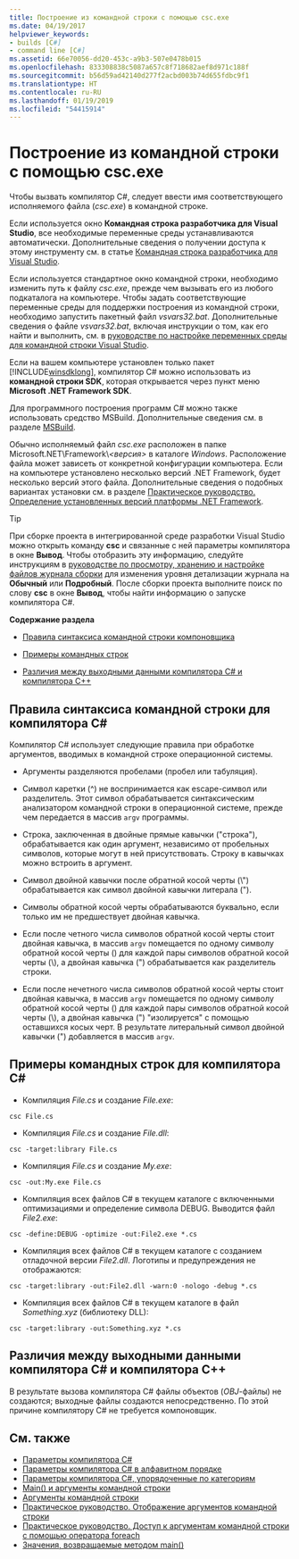```yaml
---
title: Построение из командной строки с помощью csc.exe
ms.date: 04/19/2017
helpviewer_keywords:
- builds [C#]
- command line [C#]
ms.assetid: 66e70056-dd20-453c-a9b3-507e0478b015
ms.openlocfilehash: 833308838c5087a657c8f718682aef8d971c188f
ms.sourcegitcommit: b56d59ad42140d277f2acbd003b74d655fdbc9f1
ms.translationtype: HT
ms.contentlocale: ru-RU
ms.lasthandoff: 01/19/2019
ms.locfileid: "54415914"
---
```

# <a name="command-line-build-with-cscexe"></a>Построение из командной строки с помощью csc.exe
Чтобы вызвать компилятор C#, следует ввести имя соответствующего исполняемого файла (*csc.exe*) в командной строке.

Если используется окно **Командная строка разработчика для Visual Studio**, все необходимые переменные среды устанавливаются автоматически. Дополнительные сведения о получении доступа к этому инструменту см. в статье [Командная строка разработчика для Visual Studio](../../../framework/tools/developer-command-prompt-for-vs.md). 

Если используется стандартное окно командной строки, необходимо изменить путь к файлу *csc.exe*, прежде чем вызывать его из любого подкаталога на компьютере. Чтобы задать соответствующие переменные среды для поддержки построения из командной строки, необходимо запустить пакетный файл *vsvars32.bat*. Дополнительные сведения о файле *vsvars32.bat*, включая инструкции о том, как его найти и выполнить, см. в [руководстве по настройке переменных среды для командной строки Visual Studio](../../../csharp/language-reference/compiler-options/how-to-set-environment-variables-for-the-visual-studio-command-line.md).

Если на вашем компьютере установлен только пакет [!INCLUDE[winsdklong](~/includes/winsdklong-md.md)], компилятор C# можно использовать из **командной строки SDK**, которая открывается через пункт меню **Microsoft .NET Framework SDK**.

Для программного построения программ C# можно также использовать средство MSBuild. Дополнительные сведения см. в разделе [MSBuild](/visualstudio/msbuild/msbuild).

Обычно исполняемый файл *csc.exe* расположен в папке Microsoft.NET\Framework\\*\<версия>* в каталоге *Windows*. Расположение файла может зависеть от конкретной конфигурации компьютера. Если на компьютере установлено несколько версий .NET Framework, будет несколько версий этого файла. Дополнительные сведения о подобных вариантах установки см. в разделе [Практическое руководство. Определение установленных версий платформы .NET Framework](../../../framework/migration-guide/how-to-determine-which-versions-are-installed.md).

> [!TIP]
>  При сборке проекта в интегрированной среде разработки Visual Studio можно открыть команду **csc** и связанные с ней параметры компилятора в окне **Вывод**. Чтобы отобразить эту информацию, следуйте инструкциям в [руководстве по просмотру, хранению и настройке файлов журнала сборки](/visualstudio/ide/how-to-view-save-and-configure-build-log-files#to-change-the-amount-of-information-included-in-the-build-log) для изменения уровня детализации журнала на **Обычный** или **Подробный**. После сборки проекта выполните поиск по слову **csc** в окне **Вывод**, чтобы найти информацию о запуске компилятора C#.

 **Содержание раздела**

- [Правила синтаксиса командной строки компоновщика](#rules-for-command-line-syntax-for-the-c-compiler)

- [Примеры командных строк](#sample-command-lines-for-the-c-compiler)

- [Различия между выходными данными компилятора C# и компилятора C++](#differences-between-c-compiler-and-c-compiler-output)

## <a name="rules-for-command-line-syntax-for-the-c-compiler"></a>Правила синтаксиса командной строки для компилятора C#

Компилятор C# использует следующие правила при обработке аргументов, вводимых в командной строке операционной системы.

- Аргументы разделяются пробелами (пробел или табуляция).

- Символ каретки (^) не воспринимается как escape-символ или разделитель. Этот символ обрабатывается синтаксическим анализатором командной строки в операционной системе, прежде чем передается в массив `argv` программы.

- Строка, заключенная в двойные прямые кавычки ("строка"), обрабатывается как один аргумент, независимо от пробельных символов, которые могут в ней присутствовать. Строку в кавычках можно встроить в аргумент.

- Символ двойной кавычки после обратной косой черты (\\") обрабатывается как символ двойной кавычки литерала (").

- Символы обратной косой черты обрабатываются буквально, если только им не предшествует двойная кавычка.

- Если после четного числа символов обратной косой черты стоит двойная кавычка, в массив `argv` помещается по одному символу обратной косой черты (\) для каждой пары символов обратной косой черты (\\), а двойная кавычка (") обрабатывается как разделитель строки.

- Если после нечетного числа символов обратной косой черты стоит двойная кавычка, в массив `argv` помещается по одному символу обратной косой черты (\) для каждой пары символов обратной косой черты (\\), а двойная кавычка (") "изолируется" с помощью оставшихся косых черт. В результате литеральный символ двойной кавычки (") добавляется в массив `argv`.

## <a name="sample-command-lines-for-the-c-compiler"></a>Примеры командных строк для компилятора C#

- Компиляция *File.cs* и создание *File.exe*:

```console
csc File.cs 
```

- Компиляция *File.cs* и создание *File.dll*:

```console
csc -target:library File.cs
```

- Компиляция *File.cs* и создание *My.exe*:

```console
csc -out:My.exe File.cs
```

- Компиляция всех файлов C# в текущем каталоге с включенными оптимизациями и определение символа DEBUG. Выводится файл *File2.exe*:

```console
csc -define:DEBUG -optimize -out:File2.exe *.cs
```

- Компиляция всех файлов C# в текущем каталоге с созданием отладочной версии *File2.dll*. Логотипы и предупреждения не отображаются:

```console
csc -target:library -out:File2.dll -warn:0 -nologo -debug *.cs
```

- Компиляция всех файлов C# в текущем каталоге в файл *Something.xyz* (библиотеку DLL):

```console
csc -target:library -out:Something.xyz *.cs
```

## <a name="differences-between-c-compiler-and-c-compiler-output"></a>Различия между выходными данными компилятора C# и компилятора C++
В результате вызова компилятора C# файлы объектов (*OBJ*-файлы) не создаются; выходные файлы создаются непосредственно. По этой причине компилятору C# не требуется компоновщик.

## <a name="see-also"></a>См. также

- [Параметры компилятора C# ](../../../csharp/language-reference/compiler-options/index.md)  
- [Параметры компилятора C# в алфавитном порядке](../../../csharp/language-reference/compiler-options/listed-alphabetically.md)  
- [Параметры компилятора C#, упорядоченные по категориям](../../../csharp/language-reference/compiler-options/listed-by-category.md)  
- [Main() и аргументы командной строки](../../../csharp/programming-guide/main-and-command-args/index.md)  
- [Аргументы командной строки](../../../csharp/programming-guide/main-and-command-args/command-line-arguments.md)  
- [Практическое руководство. Отображение аргументов командной строки](../../../csharp/programming-guide/main-and-command-args/how-to-display-command-line-arguments.md)  
- [Практическое руководство. Доступ к аргументам командной строки с помощью оператора foreach](../../../csharp/programming-guide/main-and-command-args/how-to-access-command-line-arguments-using-foreach.md)  
- [Значения, возвращаемые методом main()](../../../csharp/programming-guide/main-and-command-args/main-return-values.md)
